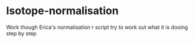 # Isotope-normalisation
Work though Erica's normalisation r script 
 try to work out what it is dooing step by step
